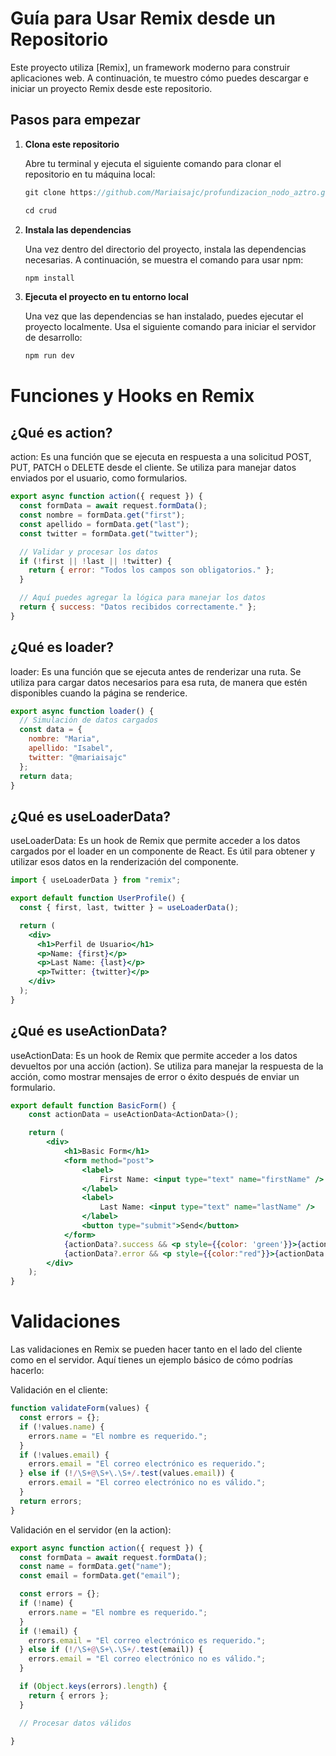 # Guía para Usar Remix desde un Repositorio

Este proyecto utiliza [Remix], un framework moderno para construir aplicaciones web. A continuación, te muestro cómo puedes descargar e iniciar un proyecto Remix desde este repositorio.


## Pasos para empezar

1. **Clona este repositorio**

   Abre tu terminal y ejecuta el siguiente comando para clonar el repositorio en tu máquina local:

   ```jsx
   git clone https://github.com/Mariaisajc/profundizacion_nodo_aztro.git

   cd crud

2. **Instala las dependencias**

   Una vez dentro del directorio del proyecto, instala las dependencias necesarias. 
   A continuación, se muestra el comando para usar npm:

   ```jsx
   npm install

3. **Ejecuta el proyecto en tu entorno local**

   Una vez que las dependencias se han instalado, puedes ejecutar el proyecto localmente. Usa el siguiente comando para iniciar el servidor de desarrollo:

   ```jsx
   npm run dev

# Funciones y Hooks en Remix

## ¿Qué es action?

action: Es una función que se ejecuta en respuesta a una solicitud POST, PUT, PATCH o DELETE desde el cliente. Se utiliza para manejar datos enviados por el usuario, como formularios.

```jsx
export async function action({ request }) {
  const formData = await request.formData();
  const nombre = formData.get("first");
  const apellido = formData.get("last");
  const twitter = formData.get("twitter");

  // Validar y procesar los datos
  if (!first || !last || !twitter) {
    return { error: "Todos los campos son obligatorios." };
  }

  // Aquí puedes agregar la lógica para manejar los datos
  return { success: "Datos recibidos correctamente." };
}
```

## ¿Qué es loader?

loader: Es una función que se ejecuta antes de renderizar una ruta. Se utiliza para cargar datos necesarios para esa ruta, de manera que estén disponibles cuando la página se renderice.

```jsx
export async function loader() {
  // Simulación de datos cargados
  const data = {
    nombre: "Maria",
    apellido: "Isabel",
    twitter: "@mariaisajc"
  };
  return data;
}
```

## ¿Qué es useLoaderData?

useLoaderData: Es un hook de Remix que permite acceder a los datos cargados por el loader en un componente de React. Es útil para obtener y utilizar esos datos en la renderización del componente.

```jsx
import { useLoaderData } from "remix";

export default function UserProfile() {
  const { first, last, twitter } = useLoaderData();

  return (
    <div>
      <h1>Perfil de Usuario</h1>
      <p>Name: {first}</p>
      <p>Last Name: {last}</p>
      <p>Twitter: {twitter}</p>
    </div>
  );
}
```

## ¿Qué es useActionData?

useActionData: Es un hook de Remix que permite acceder a los datos devueltos por una acción (action). Se utiliza para manejar la respuesta de la acción, como mostrar mensajes de error o éxito después de enviar un formulario.

```jsx
export default function BasicForm() {
    const actionData = useActionData<ActionData>();

    return (
        <div>
            <h1>Basic Form</h1>
            <form method="post">
                <label>
                    First Name: <input type="text" name="firstName" />
                </label>
                <label>
                    Last Name: <input type="text" name="lastName" />
                </label>
                <button type="submit">Send</button>
            </form>
            {actionData?.success && <p style={{color: 'green'}}>{actionData.success}</p>}
            {actionData?.error && <p style={{color:"red"}}>{actionData.error.message}</p>}
        </div>
    );
}
```

# Validaciones

Las validaciones en Remix se pueden hacer tanto en el lado del cliente como en el servidor. Aquí tienes un ejemplo básico de cómo podrías hacerlo:

Validación en el cliente:

```jsx
function validateForm(values) {
  const errors = {};
  if (!values.name) {
    errors.name = "El nombre es requerido.";
  }
  if (!values.email) {
    errors.email = "El correo electrónico es requerido.";
  } else if (!/\S+@\S+\.\S+/.test(values.email)) {
    errors.email = "El correo electrónico no es válido.";
  }
  return errors;
}
```

Validación en el servidor (en la action):

```jsx
export async function action({ request }) {
  const formData = await request.formData();
  const name = formData.get("name");
  const email = formData.get("email");

  const errors = {};
  if (!name) {
    errors.name = "El nombre es requerido.";
  }
  if (!email) {
    errors.email = "El correo electrónico es requerido.";
  } else if (!/\S+@\S+\.\S+/.test(email)) {
    errors.email = "El correo electrónico no es válido.";
  }

  if (Object.keys(errors).length) {
    return { errors };
  }

  // Procesar datos válidos

}
```
